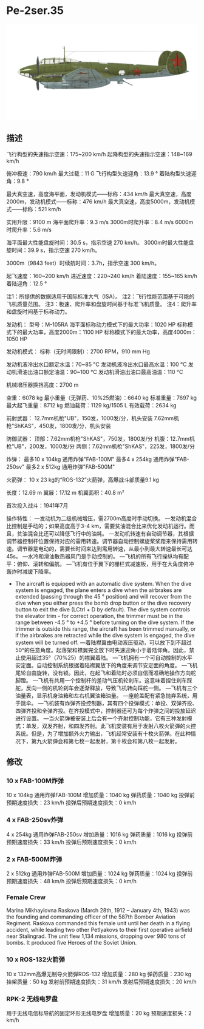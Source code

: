 ﻿# Pe-2ser.35

![pe2s35](../images/pe2s35.png)

## 描述

飞行构型的失速指示空速：175~200 km/h
起降构型的失速指示空速：148~169 km/h

俯冲极速：790 km/h
最大过载：11 G
飞行构型失速迎角：13.9 °
着陆构型失速迎角：9.8 °

最大真空速，高度海平面，发动机模式——标称：434 km/h
最大真空速，高度2000m，发动机模式——标称：476 km/h
最大真空速，高度5000m，发动机模式——标称：521 km/h

实用升限：9100 m
海平面爬升率：9.3 m/s
3000m时爬升率：8.4 m/s
6000m时爬升率：5.6 m/s

海平面最大性能盘旋时间：30.5 s，指示空速 270 km/h。
3000m时最大性能盘旋时间：39.9 s，指示空速 270 km/h。

3000m（9843 feet）时续航时间：3.7h，指示空速 300 km/h。

起飞速度：160~200 km/h
进近速度：220~240 km/h
着陆速度：155~165 km/h
着陆迎角：12.5 °

注1：所提供的数据适用于国际标准大气（ISA）。
注2：飞行性能范围基于可能的飞机质量范围。
注3：极速、爬升率和盘旋时间基于标准飞机质量。
注4：爬升率和盘旋时间基于标称动力。

发动机：
型号：M-105RA
海平面标称动力模式下的最大功率：1020 HP
标称模式下的最大功率，高度2000m：1100 HP
标称模式下的最大功率，高度4000m：1050 HP

发动机模式：
标称（无时间限制）：2700 RPM，910 mm Hg

发动机液冷出水口额定水温：70~85 °C
发动机液冷出水口最高水温：100 °C
发动机滑油出油口额定油温：90~100 °C
发动机滑油出油口最高油温：110 °C

机械增压器换挡高度：2700 m

空重：6078 kg
最小重量（无弹药、10%25燃油）：6640 kg
标准重量：7697 kg
最大起飞重量：8712 kg
燃油载荷：1129 kg/1505 L
有效载荷：2634 kg

前射武器：
12.7mm机枪"UB"，150发，1000发/分，机头安装
7.62mm机枪"ShKAS"，450发，1800发/分，机头安装

防御武器：
顶部：7.62mm机枪"ShKAS"，750发，1800发/分
机腹：12.7mm机枪"UB"，200发，1000发/分
两侧：7.62mm机枪"ShKAS"，225发，1800发/分

炸弹：
最多10 x 104kg 通用炸弹"FAB-100M"
最多4 x 254kg 通用炸弹"FAB-250sv"
最多2 x 512kg 通用炸弹"FAB-500M"

火箭弹：
10 x 23 kg的“ROS-132”火箭弹，高爆战斗部质量9.1 kg

长度：12.69 m
翼展：17.12 m
机翼面积：40.8 m²

首次投入战斗：1941年7月

操作特性：
—发动机为二级机械增压，需2700m高度时手动切换。
—发动机混合比控制是手动的；如果高度高于3-4 km，需要贫油混合比来优化发动机运行。而且，贫油混合比还可以降低飞行中的油耗。
—发动机转速有自动调节器，其根据调节器控制杆位置保持对应的需用转速。调节器自动控制螺旋桨桨距来保持需用转速。调节器是电动的，需要长时间来达到需用转速，从最小到最大转速最长可达45s。
—水冷和滑油散热器风门是手动控制的。
—飞机的所有飞行操纵均有配平：俯仰、滚转和偏航。
—飞机有位于翼下的栅栏式减速板，用于在大角度俯冲轰炸时减缓下降率。
- The aircraft is equipped with an automatic dive system. When the dive system is engaged, the plane enters a dive when the airbrakes are extended (passing through the 45 ° position) and will recover from the dive when you either press the bomb drop button or the dive recovery button to exit the dive (LCtrl + D by default). The dive system controls the elevator trim - for correct operation, the trimmer must be in the range between -4.5 ° to +4.5 ° before turning on the dive system. If the trimmer is outside this range, the aircraft has been trimmed manually, or if the airbrakes are retracted while the dive system is engaged, the dive system will be turned off.
—着陆襟翼由电动液压驱动，可以放下到不超过50°的任意角度。起落架和襟翼完全放下时失速迎角小于着陆仰角。因此，禁止使用超过35°（70%25）的襟翼着陆。
—飞机拥有一个可自动控制的水平安定面。自动控制系统根据着陆襟翼放下的角度来调节安定面的角度。
—飞机尾轮自由旋转，没有锁。因此，在起飞和着陆时必须自信而准确地操作方向舵脚蹬。
—飞机有共用一个控制杆的差动气压机轮刹车。这意味着捏住刹车踩舵，反向一侧的机轮刹车会逐渐释放，导致飞机转向踩舵一侧。
—飞机有三个油量表，显示机身油箱和左右机翼油箱油量。
—座舱盖配有紧急抛弃系统，用于跳伞。
—飞机装有炸弹齐投控制器，其有四个投弹模式：单投、双弹齐投、四弹齐投和全弹齐投。在齐投模式中，控制器还可为每个炸弹之间的投放延迟进行设置。
—当火箭弹被安装上后会有一个齐射控制功能，它有三种发射模式：单发，双发齐射，和四发齐射。此飞机安装有用于发射八枚火箭弹的火控系统。但是，为了增加额外火力输出，飞机经常安装有十枚火箭弹。在此种情况下，第九火箭弹会和第七枚一起发射，第十枚会和第八枚一起发射。

## 修改


### 10 x FAB-100M炸弹

10 x 104kg 通用炸弹FAB-100M
增加质量：1040 kg
弹药质量：1040 kg
投弹前预期速度损失：23 km/h
投弹后预期速度损失：0 km/h

### 4 x FAB-250sv炸弹

4 x 254kg 通用炸弹FAB-250sv
增加质量：1016 kg
弹药质量：1016 kg
投弹前预期速度损失：33 km/h
投弹后预期速度损失：0 km/h

### 2 x FAB-500M炸弹

2 x 512kg 通用炸弹FAB-500M
增加质量：1024 kg
弹药质量：1024 kg
投弹前预期速度损失：48 km/h
投弹后预期速度损失：0 km/h

### Female Crew

Marina Mikhaylovna Raskova (March 28th, 1912 – January 4th, 1943) was the founding and commanding officer of the 587th Bomber Aviation Regiment. Raskova commanded this female unit until her death in a flying accident, while leading two other Petlyakovs to their first operative airfield near Stalingrad. The unit flew 1,134 missions, dropping over 980 tons of bombs. It produced five Heroes of the Soviet Union.﻿

### 10 x ROS-132火箭弹

10 x 132mm高爆无制导火箭弹ROS-132
增加质量：280 kg
弹药质量：230 kg
挂架质量：50 kg
发射前预期速度损失：31 km/h
发射后预期速度损失：20 km/h

### RPK-2 无线电罗盘

用于无线电信标导航的固定环形无线电罗盘
增加质量：20 kg
预期速度损失：2 km/h
